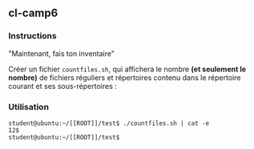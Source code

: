 ## cl-camp6

### Instructions

"Maintenant, fais ton inventaire"

Créer un fichier `countfiles.sh`, qui affichera le nombre **(et seulement le nombre)** de fichiers réguliers et répertoires contenu dans le répertoire courant et ses sous-répertoires :

### Utilisation

```console
student@ubuntu:~/[[ROOT]]/test$ ./countfiles.sh | cat -e
12$
student@ubuntu:~/[[ROOT]]/test$
```
